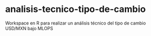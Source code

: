 # analisis-tecnico-tipo-de-cambio
Workspace en R para realizar un análisis técnico del tipo de cambio USD/MXN bajo MLOPS

